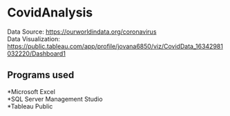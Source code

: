 # CovidAnalysis

Data Source: https://ourworldindata.org/coronavirus </br>
Data Visualization: https://public.tableau.com/app/profile/jovana6850/viz/CovidData_16342981032220/Dashboard1

## Programs used

*Microsoft Excel </br>
*SQL Server Management Studio </br>
*Tableau Public 



